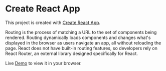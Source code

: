 # Create React App

This project is created with [Create React App](https://github.com/facebook/create-react-app).

Routing is the process of matching a URL to the set of components being rendered. Routing dynamically loads components and changes what's displayed in the browser as users navigate an app, all without reloading the page. React does not have built-in routing features, so developers rely on React Router, an external library designed specifically for React.

Live [Demo](https://teacher-courses.vercel.app/) to view it in your browser.

